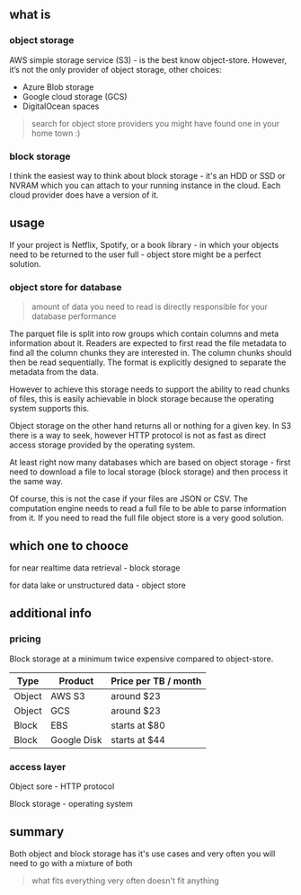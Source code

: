 ## what is

### object storage

AWS simple storage service (S3) - is the best know object-store. However, it’s not the only provider of object storage, other choices:
- Azure Blob storage
- Google cloud storage (GCS)
- DigitalOcean spaces

> search for object store providers you might have found one in your home town :) 

### block storage

I think the easiest way to think about block storage - it's an HDD or SSD or NVRAM which you can attach to your running instance in the cloud. Each cloud provider does have a version of it.

## usage

If your project is Netflix, Spotify, or a book library - in which your objects need to be returned to the user full - object store might be a perfect solution.

### object store for database

> amount of data you need to read is directly responsible for your database performance

The parquet file is split into row groups which contain columns and meta information about it. Readers are expected to first read the file metadata to find all the column chunks they are interested in. The column chunks should then be read sequentially. The format is explicitly designed to separate the metadata from the data.

However to achieve this storage needs to support the ability to read chunks of files, this is easily achievable in block storage because the operating system supports this. 

Object storage on the other hand returns all or nothing for a given key. In S3 there is a way to seek, however HTTP protocol is not as fast as direct access storage provided by the operating system.

At least right now many databases which are based on object storage - first need to download a file to local storage (block storage) and then process it the same way.

Of course, this is not the case if your files are JSON or CSV. The computation engine needs to read a full file to be able to parse information from it. If you need to read the full file object store is a very good solution.

## which one to chooce

for near realtime data retrieval - block storage

for data lake or unstructured data - object store

## additional info

### pricing 

Block storage at a minimum twice expensive compared to object-store.

| Type | Product | Price per TB / month |
| -----| ------------ | -------------------- |
| Object | AWS S3   | around $23   |
| Object | GCS     | around $23    |
| Block | EBS     | starts at $80    |
| Block | Google Disk     | starts at $44    |

### access layer

Object sore - HTTP protocol

Block storage - operating system

## summary

Both object and block storage has it's use cases and very often you will need to go with a mixture of both

> what fits everything very often doesn't fit anything
